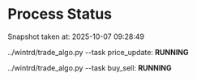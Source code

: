 # Process Status

Snapshot taken at: 2025-10-07 09:28:49

../wintrd/trade_algo.py --task price_update: **RUNNING**

../wintrd/trade_algo.py --task buy_sell: **RUNNING**

